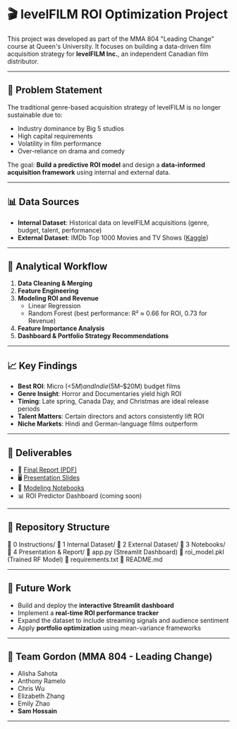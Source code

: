 # 🎬 levelFILM ROI Optimization Project

This project was developed as part of the MMA 804 "Leading Change" course at Queen's University. It focuses on building a data-driven film acquisition strategy for **levelFILM Inc.**, an independent Canadian film distributor.

---

## 🧠 Problem Statement

The traditional genre-based acquisition strategy of levelFILM is no longer sustainable due to:
- Industry dominance by Big 5 studios
- High capital requirements
- Volatility in film performance
- Over-reliance on drama and comedy

The goal: **Build a predictive ROI model** and design a **data-informed acquisition framework** using internal and external data.

---

## 📊 Data Sources

- **Internal Dataset**: Historical data on levelFILM acquisitions (genre, budget, talent, performance)
- **External Dataset**: IMDb Top 1000 Movies and TV Shows ([Kaggle](https://www.kaggle.com/datasets/harshitshankhdhar/imdb-dataset-of-top-1000-movies-and-tv-shows))

---

## 🧪 Analytical Workflow

1. **Data Cleaning & Merging**
2. **Feature Engineering**
3. **Modeling ROI and Revenue**
   - Linear Regression
   - Random Forest (best performance: R² ≈ 0.66 for ROI, 0.73 for Revenue)
4. **Feature Importance Analysis**
5. **Dashboard & Portfolio Strategy Recommendations**

---

## 📈 Key Findings

- **Best ROI**: Micro (<$5M) and Indie ($5M–$20M) budget films
- **Genre Insight**: Horror and Documentaries yield high ROI
- **Timing**: Late spring, Canada Day, and Christmas are ideal release periods
- **Talent Matters**: Certain directors and actors consistently lift ROI
- **Niche Markets**: Hindi and German-language films outperform

---

## 🧩 Deliverables

- 📘 [Final Report (PDF)](./levelFILM%20Report%20-%20Team%20Gordon.pdf)
- 🖥️ [Presentation Slides](./levelFILM%20Pitch%20-%20Team%20Gordon.pptx)
- 🧪 [Modeling Notebooks](./3%20Notebooks/)
- 📊 ROI Predictor Dashboard (coming soon)

---

## 📍 Repository Structure

📁 0 Instructions/
📁 1 Internal Dataset/
📁 2 External Dataset/
📁 3 Notebooks/
📁 4 Presentation & Report/
📄 app.py (Streamlit Dashboard)
📄 roi_model.pkl (Trained RF Model)
📄 requirements.txt
📄 README.md


---

## 🚀 Future Work

- Build and deploy the **interactive Streamlit dashboard**
- Implement a **real-time ROI performance tracker**
- Expand the dataset to include streaming signals and audience sentiment
- Apply **portfolio optimization** using mean-variance frameworks

---

## 👥 Team Gordon (MMA 804 - Leading Change)

- Alisha Sahota
- Anthony Ramelo
- Chris Wu
- Elizabeth Zhang
- Emily Zhao
- **Sam Hossain**

---


